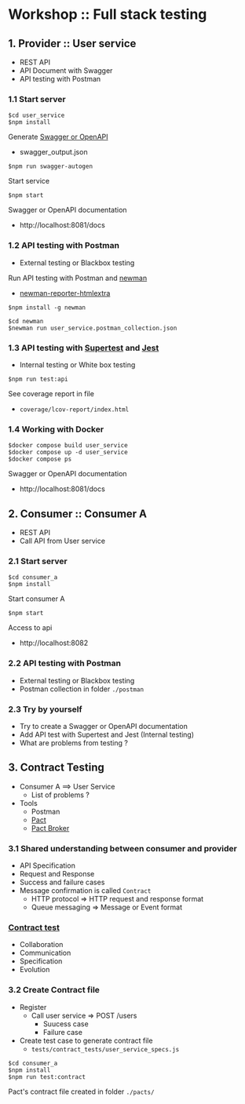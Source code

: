 # Workshop :: Full stack testing


## 1. Provider :: User service
* REST API
* API Document with Swagger
* API testing with Postman


### 1.1 Start server
```
$cd user_service
$npm install
```
Generate [Swagger or OpenAPI](https://swagger.io/)
* swagger_output.json

```
$npm run swagger-autogen
```

Start service
```
$npm start
```

Swagger or OpenAPI documentation
* http://localhost:8081/docs


### 1.2 API testing with Postman
* External testing or Blackbox testing

Run API testing with Postman and [newman](https://www.npmjs.com/package/newman)
* [newman-reporter-htmlextra](https://www.npmjs.com/package/newman-reporter-htmlextra)
```
$npm install -g newman

$cd newman
$newman run user_service.postman_collection.json
```

### 1.3 API testing with [Supertest](https://www.npmjs.com/package/supertest) and [Jest](https://jestjs.io/)
* Internal testing or White box testing

```
$npm run test:api
```
See coverage report in file
* `coverage/lcov-report/index.html`

### 1.4 Working with Docker
```
$docker compose build user_service
$docker compose up -d user_service
$docker compose ps
```

Swagger or OpenAPI documentation
* http://localhost:8081/docs

## 2. Consumer :: Consumer A
* REST API
* Call API from User service


### 2.1 Start server
```
$cd consumer_a
$npm install
```

Start consumer A
```
$npm start
```

Access to api
* http://localhost:8082


### 2.2 API testing with Postman
* External testing or Blackbox testing
* Postman collection in folder `./postman`


### 2.3 Try by yourself
* Try to create a Swagger or OpenAPI documentation
* Add API test with Supertest and Jest (Internal testing)
* What are problems from testing ?

## 3. Contract Testing
* Consumer A ==> User Service
  * List of problems ?
* Tools
  * Postman
  * [Pact](https://docs.pact.io/)
  * [Pact Broker](https://docs.pact.io/pact_broker)

### 3.1 Shared understanding between consumer and provider
* API Specification
* Request and Response
* Success and failure cases
* Message confirmation is called `Contract`
  * HTTP protocol => HTTP request and response format
  * Queue messaging => Message or Event format

### [Contract test](https://pactflow.io/blog/contract-testing-using-json-schemas-and-open-api-part-1/)
  * Collaboration
  * Communication
  * Specification
  * Evolution

### 3.2 Create Contract file
* Register
  * Call user service => POST /users
    * Suucess case
    * Failure case
* Create test case to generate contract file
  * `tests/contract_tests/user_service_specs.js`

```
$cd consumer_a
$npm install
$npm run test:contract
```

Pact's contract file created in folder `./pacts/`





